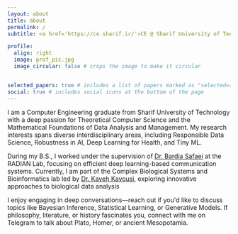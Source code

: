 ```yaml
---
layout: about
title: about
permalink: /
subtitle: <a href='https://ce.sharif.ir/'>CE @ Sharif University of Technology</a>, Tehran, Iran.

profile:
  align: right
  image: prof_pic.jpg
  image_circular: false # crops the image to make it circular


selected_papers: true # includes a list of papers marked as "selected={true}"
social: true # includes social icons at the bottom of the page
---
```



I am a Computer Engineering graduate from Sharif University of Technology with a deep passion for Theoretical Computer Science and the Mathematical Foundations of Data Analysis and Management. My research interests spans diverse interdisciplinary areas, including Responsible Data Science, Robustness in AI, Deep Learning for Health, and Tiny ML.

During my B.S., I worked under the supervision of [Dr. Bardia Safaei](https://scholar.google.com/citations?user=SVrMscYAAAAJ&hl=en) at the RADIAN Lab, focusing on efficient deep learning-based communication systems. Currently, I am part of the Complex Biological Systems and Bioinformatics lab led by [Dr. Kaveh Kavousi](https://scholar.google.com/citations?user=2Wf71NcAAAAJ&hl=en), exploring innovative approaches to biological data analysis

I enjoy engaging in deep conversations—reach out if you'd like to discuss topics like Bayesian Inference, Statistical Learning, or Generative Models. If philosophy, literature, or history fascinates you, connect with me on Telegram to talk about Plato, Homer, or ancient Mesopotamia.

